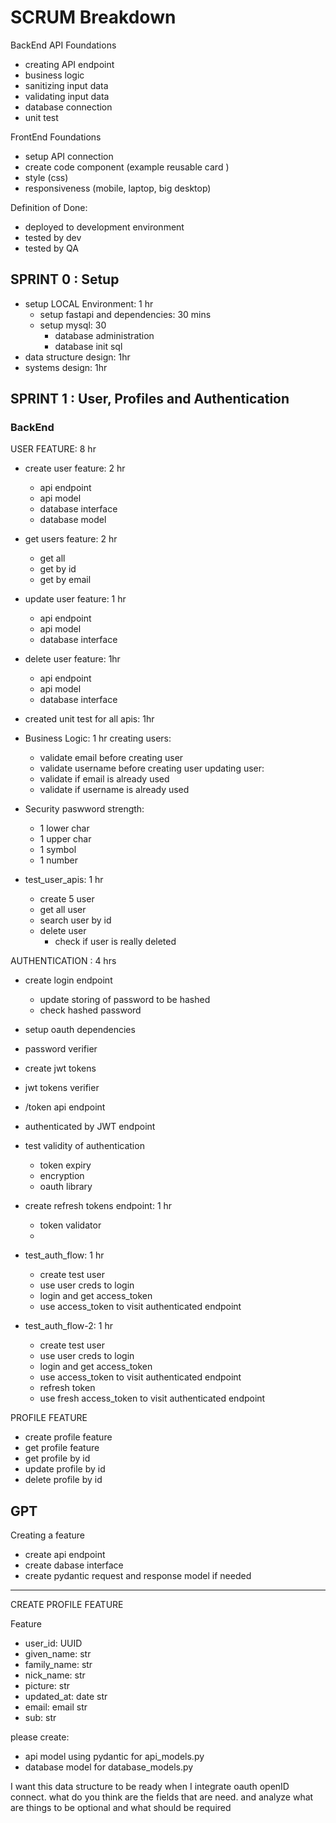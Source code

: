 # SCRUM Breakdown


BackEnd API Foundations
- creating API endpoint
- business logic
- sanitizing input data 
- validating input data
- database connection
- unit test 

FrontEnd Foundations
- setup API connection
- create code component (example reusable card )
- style (css)
- responsiveness (mobile, laptop, big desktop)


Definition of Done:
- deployed to development environment
- tested by dev
- tested by QA

## SPRINT 0 : Setup 
- setup LOCAL Environment: 1 hr
    - setup fastapi and dependencies: 30 mins
    - setup mysql: 30 
        - database administration
        - database init sql 
- data structure design: 1hr 
- systems design: 1hr

## SPRINT 1 : User, Profiles and Authentication

### BackEnd

USER FEATURE: 8 hr
- create user feature: 2 hr 
    - api endpoint
    - api model
    - database interface
    - database model 

- get users feature: 2 hr
    - get all
    - get by id
    - get by email 

- update user feature: 1 hr
    - api endpoint
    - api model
    - database interface

- delete user feature: 1hr
    - api endpoint
    - api model
    - database interface

- created unit test for all apis: 1hr


- Business Logic: 1 hr
    creating users:
    - validate email before creating user
    - validate username before creating user
    updating user:
    - validate if email is already used
    - validate if username is already used

- Security
  paswword strength:
    - 1 lower char
    - 1 upper char
    - 1 symbol
    - 1 number

- test_user_apis: 1 hr 
  - create 5 user 
  - get all user 
  - search user by id 
  - delete user
    - check if user is really deleted 

AUTHENTICATION : 4 hrs 
- create login endpoint 
  - update storing of password to be hashed
  - check hashed password 

- setup oauth dependencies 
- password verifier
- create jwt tokens
- jwt tokens verifier
- /token api endpoint 
- authenticated by JWT endpoint 

- test validity of authentication 
    - token expiry
    - encryption
    - oauth library 

- create refresh tokens endpoint: 1 hr
  - token validator
  -  


- test_auth_flow: 1 hr 
    - create test user
    - use user creds to login
    - login and get access_token
    - use access_token to visit authenticated endpoint

- test_auth_flow-2: 1 hr 
    - create test user
    - use user creds to login
    - login and get access_token
    - use access_token to visit authenticated endpoint
    - refresh token
    - use fresh access_token to visit authenticated endpoint


PROFILE FEATURE 
- create profile feature
- get profile feature
- get profile by id
- update profile by id
- delete profile by id







## GPT 

Creating a feature
- create api endpoint
- create dabase interface 
- create pydantic request and response model if needed


---

CREATE PROFILE FEATURE 

Feature 
- user_id: UUID 
- given_name: str 
- family_name: str 
- nick_name: str 
- picture: str 
- updated_at: date str 
- email: email str 
- sub: str 

please create:
- api model using pydantic for api_models.py
- database model for database_models.py

I want this data structure to be ready when I integrate oauth openID connect.
what do you think are the fields that are need. 
and analyze what are things to be optional and what should be required


